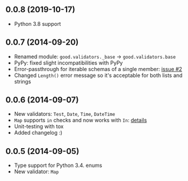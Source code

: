## 0.0.8 (2019-10-17)
* Python 3.8 support

## 0.0.7 (2014-09-20)
* Renamed module: `good.validators._base` -> `good.validators.base`
* PyPy: fixed slight incompatibilities with PyPy
* Error-passthrough for iterable schemas of a single member: [issue #2](https://github.com/kolypto/py-good/issues/2)
* Changed `Length()` error message so it's acceptable for both lists and strings

## 0.0.6 (2014-09-07)

* New validators: `Test`, `Date`, `Time`, `DateTime`
* `Map` supports `in` checks and now works with `In`: [details](README.md#map)
* Unit-testing with tox
* Added changelog :)

## 0.0.5 (2014-09-05)

* Type support for Python 3.4. enums
* New validator: `Map`
